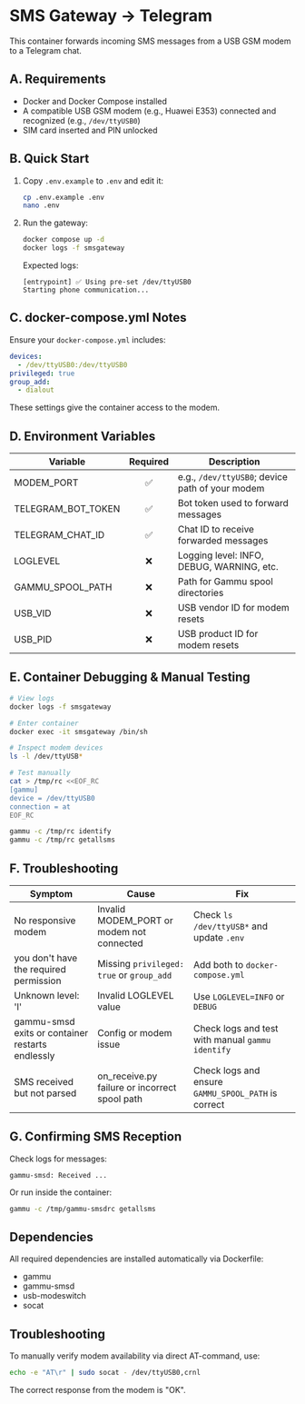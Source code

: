 # SMS Gateway → Telegram

This container forwards incoming SMS messages from a USB GSM modem to a Telegram chat.

## A. Requirements
- Docker and Docker Compose installed
- A compatible USB GSM modem (e.g., Huawei E353) connected and recognized (e.g., `/dev/ttyUSB0`)
- SIM card inserted and PIN unlocked

## B. Quick Start
1. Copy `.env.example` to `.env` and edit it:
   ```bash
   cp .env.example .env
   nano .env
   ```
2. Run the gateway:
   ```bash
   docker compose up -d
   docker logs -f smsgateway
   ```
   Expected logs:
   ```
   [entrypoint] ✅ Using pre-set /dev/ttyUSB0
   Starting phone communication...
   ```

## C. docker-compose.yml Notes
Ensure your `docker-compose.yml` includes:
```yaml
devices:
  - /dev/ttyUSB0:/dev/ttyUSB0
privileged: true
group_add:
  - dialout
```
These settings give the container access to the modem.

## D. Environment Variables
| Variable | Required | Description |
|---------|:-------:|-------------|
| MODEM_PORT | ✅ | e.g., `/dev/ttyUSB0`; device path of your modem |
| TELEGRAM_BOT_TOKEN | ✅ | Bot token used to forward messages |
| TELEGRAM_CHAT_ID | ✅ | Chat ID to receive forwarded messages |
| LOGLEVEL | ❌ | Logging level: INFO, DEBUG, WARNING, etc. |
| GAMMU_SPOOL_PATH | ❌ | Path for Gammu spool directories |
| USB_VID | ❌ | USB vendor ID for modem resets |
| USB_PID | ❌ | USB product ID for modem resets |

## E. Container Debugging & Manual Testing
```bash
# View logs
docker logs -f smsgateway

# Enter container
docker exec -it smsgateway /bin/sh

# Inspect modem devices
ls -l /dev/ttyUSB*

# Test manually
cat > /tmp/rc <<EOF_RC
[gammu]
device = /dev/ttyUSB0
connection = at
EOF_RC

gammu -c /tmp/rc identify
gammu -c /tmp/rc getallsms
```

## F. Troubleshooting
| Symptom | Cause | Fix |
|---------|-------|-----|
| No responsive modem | Invalid MODEM_PORT or modem not connected | Check `ls /dev/ttyUSB*` and update `.env` |
| you don't have the required permission | Missing `privileged: true` or `group_add` | Add both to `docker-compose.yml` |
| Unknown level: 'l' | Invalid LOGLEVEL value | Use `LOGLEVEL=INFO` or `DEBUG` |
| gammu-smsd exits or container restarts endlessly | Config or modem issue | Check logs and test with manual `gammu identify` |
| SMS received but not parsed | on_receive.py failure or incorrect spool path | Check logs and ensure `GAMMU_SPOOL_PATH` is correct |

## G. Confirming SMS Reception
Check logs for messages:
```
gammu-smsd: Received ...
```
Or run inside the container:
```bash
gammu -c /tmp/gammu-smsdrc getallsms
```

## Dependencies

All required dependencies are installed automatically via Dockerfile:
- gammu
- gammu-smsd
- usb-modeswitch
- socat

## Troubleshooting

To manually verify modem availability via direct AT-command, use:

```bash
echo -e "AT\r" | sudo socat - /dev/ttyUSB0,crnl
```
The correct response from the modem is "OK".
